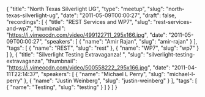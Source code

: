 {
  "title": "North Texas Silverlight UG",
  "type": "meetup",
  "slug": "north-texas-silverlight-ug",
  "date": "2011-05-09T00:00:27",
  "draft": false,
  "recordings": [
    {
      "title": "REST Services and WP7",
      "slug": "rest-services-and-wp7",
      "thumbnail": "https://i.vimeocdn.com/video/499122711_295x166.jpg",
      "date": "2011-05-09T00:00:27",
      "speakers": [
        {
          "name": "Amir Rajan",
          "slug": "amir-rajan"
        }
      ],
      "tags": [
        {
          "name": "REST",
          "slug": "rest"
        },
        {
          "name": "WP7",
          "slug": "wp7"
        }
      ]
    },
    {
      "title": "Silverlight Testing Extravaganza! ",
      "slug": "silverlight-testing-extravaganza",
      "thumbnail": "https://i.vimeocdn.com/video/500558222_295x166.jpg",
      "date": "2011-04-11T22:14:37",
      "speakers": [
        {
          "name": "Michael L Perry",
          "slug": "michael-l-perry"
        },
        {
          "name": "Justin Weinberg",
          "slug": "justin-weinberg"
        }
      ],
      "tags": [
        {
          "name": "Testing",
          "slug": "testing"
        }
      ]
    }
  ]
}